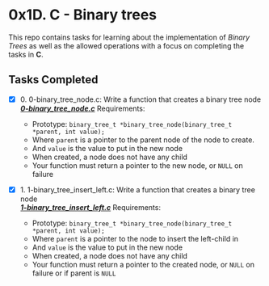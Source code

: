  # 0x1D. C - Binary trees
 
 This repo contains tasks for learning about the implementation of *Binary Trees* as well as the allowed operations with a focus on completing the tasks in __C__.

## Tasks Completed

+ [x] 0\. 0-binary_tree_node.c: Write a function that creates a binary tree node <br/>_**[0-binary_tree_node.c](0-binary_tree_node.c)**_ Requirements:
  + Prototype: `binary_tree_t *binary_tree_node(binary_tree_t *parent, int value);`
  + Where `parent` is a pointer to the parent node of the node to create.
  + And `value` is the value to put in the new node
  + When created, a node does not have any child
  + Your function must return a pointer to the new node, or `NULL` on failure

+ [x] 1\. 1-binary_tree_insert_left.c: Write a function that creates a binary tree node <br/>_**[1-binary_tree_insert_left.c](0-binary_tree_node.c)**_ Requirements:
  + Prototype: `binary_tree_t *binary_tree_node(binary_tree_t *parent, int value);`
  + Where `parent` is a pointer to the node to insert the left-child in
  + And `value` is the value to put in the new node
  + When created, a node does not have any child
  + Your function must return a pointer to the created node, or `NULL` on failure or if parent is `NULL`
